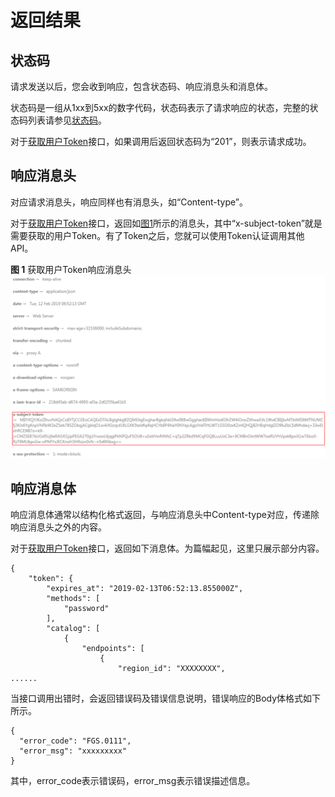 # 返回结果<a name="ZH-CN_TOPIC_0115410439"></a>

## 状态码<a name="section107916468177"></a>

请求发送以后，您会收到响应，包含状态码、响应消息头和消息体。

状态码是一组从1xx到5xx的数字代码，状态码表示了请求响应的状态，完整的状态码列表请参见[状态码](状态码.md)。

对于[获取用户Token](https://support.huaweicloud.com/api-iam/iam_30_0001.html)接口，如果调用后返回状态码为“201”，则表示请求成功。

## 响应消息头<a name="section379914611710"></a>

对应请求消息头，响应同样也有消息头，如“Content-type”。

对于[获取用户Token](https://support.huaweicloud.com/api-iam/iam_30_0001.html)接口，返回如[图1](#fig1999718469177)所示的消息头，其中“x-subject-token”就是需要获取的用户Token。有了Token之后，您就可以使用Token认证调用其他API。

**图 1**  获取用户Token响应消息头<a name="fig1999718469177"></a>  
![](figures/获取用户Token响应消息头.gif "获取用户Token响应消息头")

## 响应消息体<a name="section7817946101717"></a>

响应消息体通常以结构化格式返回，与响应消息头中Content-type对应，传递除响应消息头之外的内容。

对于[获取用户Token](https://support.huaweicloud.com/api-iam/iam_30_0001.html)接口，返回如下消息体。为篇幅起见，这里只展示部分内容。

```
{ 
    "token": { 
        "expires_at": "2019-02-13T06:52:13.855000Z", 
        "methods": [ 
            "password" 
        ], 
        "catalog": [ 
            { 
                "endpoints": [ 
                    { 
                        "region_id": "XXXXXXXX", 
......

```

当接口调用出错时，会返回错误码及错误信息说明，错误响应的Body体格式如下所示。

```
{
  "error_code": "FGS.0111",
  "error_msg": "xxxxxxxxx"
} 
```

其中，error\_code表示错误码，error\_msg表示错误描述信息。

